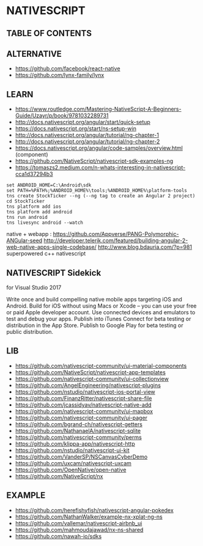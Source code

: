 # NATIVESCRIPT 

## TABLE OF CONTENTS

## ALTERNATIVE
- https://github.com/facebook/react-native
- https://github.com/lynx-family/lynx

## LEARN

- https://www.routledge.com/Mastering-NativeScript-A-Beginners-Guide/Uzayr/p/book/9781032289731
- http://docs.nativescript.org/angular/start/quick-setup 
- https://docs.nativescript.org/start/ns-setup-win 
- http://docs.nativescript.org/angular/tutorial/ng-chapter-1 
- http://docs.nativescript.org/angular/tutorial/ng-chapter-2 
- https://docs.nativescript.org/angular/code-samples/overview.html (component) 
- https://github.com/NativeScript/nativescript-sdk-examples-ng
- https://tomaszs2.medium.com/n-whats-interesting-in-nativescript-cca1d37294b3

```
set ANDROID_HOME=C:\Android\sdk 
set PATH=%PATH%;%ANDROID_HOME%\tools;%ANDROID_HOME%\platform-tools 
tns create StockTicker --ng (--ng tag to create an Angular 2 project)
cd StockTicker
tns platform add ios
tns platform add android
tns run android 
tns livesync android --watch 
```
 
native + webapp : 
https://github.com/Appverse/PANG-Polymorphic-ANGular-seed 
http://developer.telerik.com/featured/building-angular-2-web-native-apps-single-codebase/ 
http://www.blog.bdauria.com/?p=981		superpowered c++ nativescript

 
## NATIVESCRIPT Sidekick
for Visual Studio 2017

Write once and build compelling native mobile apps targeting iOS and Android.
Build for iOS without using Macs or Xcode – you can use your free or paid Apple developer account.
Use connected devices and emulators to test and debug your apps.
Publish into iTunes Connect for beta testing or distribution in the App Store.
Publish to Google Play for beta testing or public distribution.

## LIB

- https://github.com/nativescript-community/ui-material-components
- https://github.com/NativeScript/nativescript-app-templates
- https://github.com/nativescript-community/ui-collectionview
- https://github.com/AngelEngineering/nativescript-plugins
- https://github.com/nstudio/nativescript-ios-portal-view
- https://github.com/FinanzRitter/nativescript-share-file
- https://github.com/jcassidyav/nativescript-native-add
- https://github.com/nativescript-community/ui-mapbox
- https://github.com/nativescript-community/ui-pager
- https://github.com/bgrand-ch/nativescript-getters
- https://github.com/NathanaelA/nativescript-sqlite
- https://github.com/nativescript-community/perms
- https://github.com/klippa-app/nativescript-http
- https://github.com/nstudio/nativescript-ui-kit
- https://github.com/VanderSP/NSCanvasCyberDemo
- https://github.com/uxcam/nativescript-uxcam
- https://github.com/OpenNative/open-native
- https://github.com/NativeScript/nx

## EXAMPLE
- https://github.com/herefishyfish/nativescript-angular-pokedex
- https://github.com/NathanWalker/example-nx-xplat-ng-ns
- https://github.com/vallemar/nativescript-airbnb_ui
- https://github.com/mahmoudajawad/nx-ns-shared
- https://github.com/nawah-io/sdks